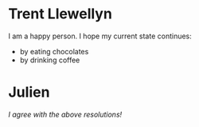 # Trent Llewellyn
I am a happy person. I hope my current state continues:

- by eating chocolates
- by drinking coffee


# Julien

_I agree with the above resolutions!_
